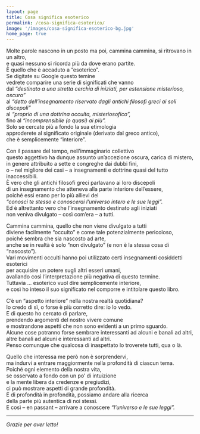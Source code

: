 ```yaml
---
layout: page
title: Cosa significa esoterico
permalink: /cosa-significa-esoterico/
image: '/images/cosa-significa-esoterico-bg.jpg'
home_page: true
---
```


Molte parole nascono in un posto ma poi, cammina cammina, si ritrovano in un altro, <br/>
e quasi nessuno si ricorda più da dove erano partite.<br/>
È quello che è accaduto a “esoterico”.<br/>
Se digitate su Google questo temine<br/>
vedrete comparire una serie di significati che vanno<br/>
dal *“destinato a una stretta cerchia di iniziati, per estensione misterioso, oscuro”* <br/>
al *“detto dell’insegnamento riservato dagli antichi filosofi greci ai soli discepoli”* <br/>
al *“proprio di una dottrina occulta, misteriosofico”,* <br/>
fino al *“incomprensibile (o quasi) ai più”.* <br/>
Solo se cercate più a fondo la sua etimologia<br/>
approderete al significato originale (derivato dal greco antico),<br/>
che è semplicemente “interiore”.

Con il passare del tempo, nell’immaginario collettivo<br/>
questo aggettivo ha dunque assunto un’accezione oscura, carica di mistero,<br/>
in genere attribuito a sette e congreghe dai dubbi fini,<br/>
o – nel migliore dei casi – a insegnamenti e dottrine quasi del tutto inaccessibili.<br/>
È vero che gli antichi filosofi greci parlavano ai loro discepoli<br/>
di un insegnamento che atteneva alla parte interiore dell’essere,<br/>
poiché essi erano per lo più allievi del<br/>
*“conosci te stesso e conoscerai l’universo intero e le sue leggi”.* <br/>
Ed è altrettanto vero che l’insegnamento destinato agli iniziati<br/>
non veniva divulgato – così com’era – a tutti.

Cammina cammina, quello che non viene divulgato a tutti<br/>
diviene facilmente “occulto” e come tale potenzialmente pericoloso,<br/>
poiché sembra che sia nascosto ad arte,<br/>
anche se in realtà è solo “non divulgato” (e non è la stessa cosa di “nascosto”).<br/>
Vari movimenti occulti hanno poi utilizzato certi insegnamenti cosiddetti esoterici<br/>
per acquisire un potere sugli altri esseri umani,<br/>
avallando così l’interpretazione più negativa di questo termine.<br/>
Tuttavia … esoterico vuol dire semplicemente interiore,<br/>
e così ho inteso il suo significato nel comporre e intitolare questo libro.

C’è un “aspetto interiore” nella nostra realtà quotidiana?<br/>
Io credo di sì, o forse è più corretto dire: io lo vedo.<br/>
E di questo ho cercato di parlare,<br/>
prendendo argomenti del nostro vivere comune<br/>
e mostrandone aspetti che non sono evidenti a un primo sguardo.<br/>
Alcune cose potranno forse sembrare interessanti ad alcuni e banali ad altri,<br/>
altre banali ad alcuni e interessanti ad altri.<br/>
Penso comunque che qualcosa di inaspettato lo troverete tutti, qua o là.

Quello che interessa me però non è sorprendervi,<br/>
ma indurvi a entrare maggiormente nella profondità di ciascun tema.<br/>
Poiché ogni elemento della nostra vita,<br/>
se osservato a fondo con un po’ di intuizione<br/>
e la mente libera da credenze e pregiudizi,<br/>
ci può mostrare aspetti di grande profondità.<br/>
E di profondità in profondità, possiamo andare alla ricerca<br/>
della parte più autentica di noi stessi.<br/>
E così – en passant – arrivare a conoscere *“l’universo e le sue leggi”.* <br/>

***

*Grazie per aver letto!*